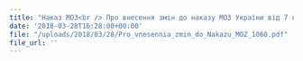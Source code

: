 ```yaml
---
title: "Наказ МОЗ<br /> Про внесення змін до наказу МОЗ України від 7 вересня 2017 року № 1060"
date: '2018-03-28T16:28:00+00:00'
file: "/uploads/2018/03/28/Pro_vnesennia_zmin_do_Nakazu_MOZ_1060.pdf"
file_url: ''
---
```

